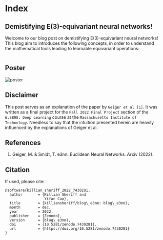 # Index

## Demistifying E(3)-equivariant neural networks!

Welcome to our blog post on demistifying E(3)-equivariant neural networks! This blog aim to introduces the following concepts, in order to understand the mathematical tools leading to learnable equivariant operations:

```{tableofcontents}
```
## Poster 

![poster]('../../../poster/shared/poster.png)

## Disclaimer

This post serves as an explanation of the paper by ``Geiger et al [1]``. It was written as a final project for the ``Fall 2022 Final Project`` section of the ``6.S898: Deep Learning`` course at the ``Massachusetts Institute of Technology``. Needless to say that the intuition presented herein are heavily influenced by the explanations of Geiger et al.

## References 

1. Geiger, M. & Smidt, T. e3nn: Euclidean Neural Networks. Arxiv (2022).

## Citation

If used, please cite: 

```citation
@software{killian_sheriff_2022_7430281,
  author       = {Killian Sheriff and
                  Yifan Cao},
  title        = {killiansheriff/blog\_e3nn: blog\_e3nn},
  month        = dec,
  year         = 2022,
  publisher    = {Zenodo},
  version      = {blog\_e3nn},
  doi          = {10.5281/zenodo.7430281},
  url          = {https://doi.org/10.5281/zenodo.7430281}
}
```
  